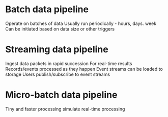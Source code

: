 # Batch data pipeline

Operate on batches of data
Usually run periodically - hours, days. week
Can be initiated based on data size or other triggers

# Streaming data pipeline

Ingest data packets in rapid succession
For real-time results
Records/events processed as they happen
Event streams can be loaded to storage
Users publish/subscribe to event streams

# Micro-batch data pipeline
Tiny and faster processing simulate real-time processing

